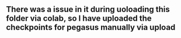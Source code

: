## There was a issue in it during uoloading this folder via colab, so I have uploaded the checkpoints for pegasus manually via upload
